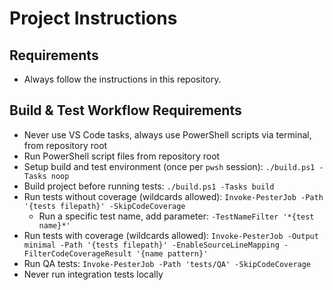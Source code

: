 # Project Instructions

## Requirements
- Always follow the instructions in this repository.

## Build & Test Workflow Requirements
- Never use VS Code tasks, always use PowerShell scripts via terminal, from repository root
- Run PowerShell script files from repository root
- Setup build and test environment (once per `pwsh` session): `./build.ps1 -Tasks noop`
- Build project before running tests: `./build.ps1 -Tasks build`
- Run tests without coverage (wildcards allowed): `Invoke-PesterJob -Path '{tests filepath}' -SkipCodeCoverage`
  - Run a specific test name, add parameter: `-TestNameFilter '*{test name}*'`
- Run tests with coverage (wildcards allowed): `Invoke-PesterJob -Output minimal -Path '{tests filepath}' -EnableSourceLineMapping -FilterCodeCoverageResult '{name pattern}'`
- Run QA tests: `Invoke-PesterJob -Path 'tests/QA' -SkipCodeCoverage`
- Never run integration tests locally
